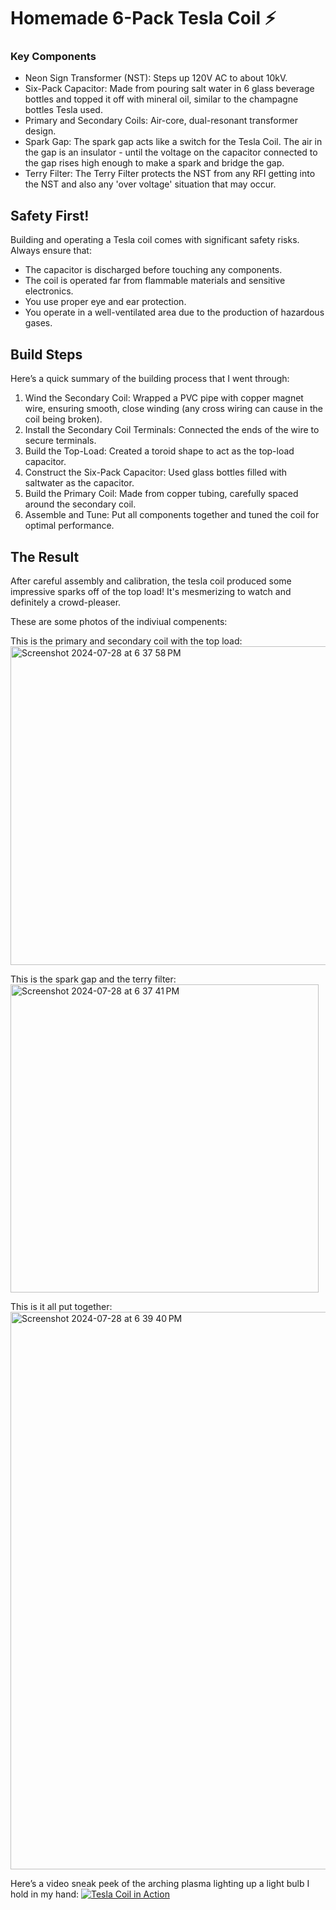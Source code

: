 # Homemade 6-Pack Tesla Coil ⚡️


### Key Components

- Neon Sign Transformer (NST): Steps up 120V AC to about 10kV.
- Six-Pack Capacitor: Made from pouring salt water in 6 glass beverage bottles and topped it off with mineral oil, similar to the champagne bottles Tesla used.
- Primary and Secondary Coils: Air-core, dual-resonant transformer design.
- Spark Gap: The spark gap acts like a switch for the Tesla Coil. The air in the gap is an insulator - until the voltage on the capacitor connected to the gap rises high enough to make a spark and bridge the gap.
- Terry Filter: The Terry Filter protects the NST from any RFI getting into the NST and also any 'over voltage' situation that may occur.

## Safety First!

Building and operating a Tesla coil comes with significant safety risks. Always ensure that:
- The capacitor is discharged before touching any components.
- The coil is operated far from flammable materials and sensitive electronics.
- You use proper eye and ear protection.
- You operate in a well-ventilated area due to the production of hazardous gases.

## Build Steps

Here’s a quick summary of the building process that I went through:

1. Wind the Secondary Coil: Wrapped a PVC pipe with copper magnet wire, ensuring smooth, close winding (any cross wiring can cause in the coil being broken).
2. Install the Secondary Coil Terminals: Connected the ends of the wire to secure terminals.
3. Build the Top-Load: Created a toroid shape to act as the top-load capacitor.
4. Construct the Six-Pack Capacitor: Used glass bottles filled with saltwater as the capacitor.
5. Build the Primary Coil: Made from copper tubing, carefully spaced around the secondary coil.
6. Assemble and Tune: Put all components together and tuned the coil for optimal performance.

## The Result

After careful assembly and calibration, the tesla coil produced some impressive sparks off of the top load! It's mesmerizing to watch and definitely a crowd-pleaser. 

These are some photos of the indiviual compenents: 

This is the primary and secondary coil with the top load: <img width="510" alt="Screenshot 2024-07-28 at 6 37 58 PM" src="https://github.com/user-attachments/assets/cd40a4b6-b086-4b75-be3b-d9b583e49c4f">

This is the spark gap and the terry filter: <img width="493" alt="Screenshot 2024-07-28 at 6 37 41 PM" src="https://github.com/user-attachments/assets/850bcf18-7a66-4eb8-a144-f08e2b2fc741">

This is it all put together: <img width="892" alt="Screenshot 2024-07-28 at 6 39 40 PM" src="https://github.com/user-attachments/assets/702b2d4a-acb0-4757-8d99-0503aaa935b9">




Here’s a video sneak peek of the arching plasma lighting up a light bulb I hold in my hand: [![Tesla Coil in Action](https://github.com/user-attachments/assets/af36c75e-ecf4-4c07-a1b6-c9b6e64979cb "Tesla Coil Video")](https://github.com/user-attachments/assets/af36c75e-ecf4-4c07-a1b6-c9b6e64979cb)

